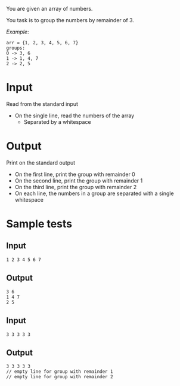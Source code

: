 You are given an array of numbers.

You task is to group the numbers by remainder of 3.

*Example*:
```
arr = {1, 2, 3, 4, 5, 6, 7}
groups:
0 -> 3, 6
1 -> 1, 4, 7
2 -> 2, 5
```

# Input

Read from the standard input

- On the single line, read the numbers of the array
  - Separated by a whitespace

# Output

Print on the standard output

- On the first line, print the group with remainder 0
- On the second line, print the group with remainder 1
- On the third line, print the group with remainder 2
- On each line, the numbers in a group are separated with a single whitespace

# Sample tests

## Input

```
1 2 3 4 5 6 7
```

## Output

```
3 6
1 4 7
2 5
```

## Input

```
3 3 3 3 3
```

## Output

```
3 3 3 3 3
// empty line for group with remainder 1
// empty line for group with remainder 2
```

